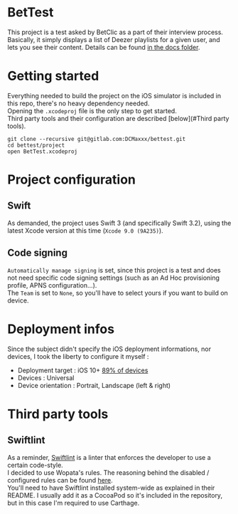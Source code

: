 # BetTest

This project is a test asked by BetClic as a part of their interview process.  
Basically, it simply displays a list of Deezer playlists for a given user, and lets you see their content. Details can be found [in the docs folder](./docs/subject.txt).  

# Getting started

Everything needed to build the project on the iOS simulator is included in this repo, there's no heavy dependency needed.  
Opening the `.xcodeproj` file is the only step to get started.   
Third party tools and their configuration are described [below](#Third party tools).
```
git clone --recursive git@gitlab.com:DCMaxxx/bettest.git
cd bettest/project
open BetTest.xcodeproj
```

# Project configuration

## Swift
As demanded, the project uses Swift 3 (and specifically Swift 3.2), using the latest Xcode version at this time (`Xcode 9.0 (9A235)`).

## Code signing
`Automatically manage signing` is set, since this project is a test and does not need specific code signing settings (such as an Ad Hoc provisioning profile, APNS configuration...).  
The `Team` is set to `None`, so you'll have to select yours if you want to build on device.

# Deployment infos
Since the subject didn't specify the iOS deployment informations, nor devices, I took the liberty to configure it myself :
  - Deployment target : iOS 10+ [89% of devices](https://developer.apple.com/support/app-store/)
  - Devices : Universal
  - Device orientation : Portrait, Landscape (left & right)

# Third party tools

## Swiftlint
As a reminder, [Swiftlint](https://github.com/realm/SwiftLint) is a linter that enforces the developer to use a certain code-style.  
I decided to use Wopata's rules. The reasoning behind the disabled / configured rules can be found [here](https://github.com/Wopamax/SwiftLintRules).  
You'll need to have Swiftlint installed system-wide as explained in their README. I usually add it as a CocoaPod so it's included in the repository, but in this case I'm required to use Carthage.

